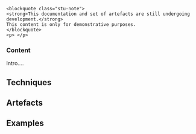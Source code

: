 	<blockquote class="stu-note">
	<strong>This documentation and set of artefacts are still undergoing development.</strong>
	This content is only for demonstrative purposes.
	</blockquote>
	<p> </p>
  <h3>Content</h3> <a name="content"> </a>
	<p/>

Intro....

## Techniques

## Artefacts

## Examples

